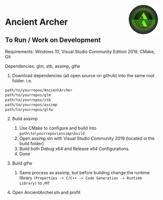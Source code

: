 <img src="AncientArcher.png" height="96px" align="right">

# Ancient Archer

## To Run / Work on Development

Requirements: Windows 10, Visual Studio Community Edition 2019, CMake, Git

Dependencies: glm, stb, assimp, glfw

1. Download dependencies (all open source on github) into the same root folder. i.e. 

```
path/to/yourrepos/AncientArcher
path/to/yourrepos/glm
path/to/yourrepos/stb
path/to/yourrepos/assimp
path/to/yourrepos/glfw
```

2. Build assimp

	1. Use CMake to configure and build into `path\to\yourrepos\assimp\build`
	2. Open assimp.sln with Visual Studio Community 2019 (located in the build folder)
	3. Build both Debug x64 and Release x64 Configurations.
	4. Done

3. Build glfw

	1. Same process as assimp, but before building change the runtime library `(Properties -> C/C++ -> Code Generation -> Runtime Library)` to `/MT` 

4. Open AncientArcher.sln and profit


